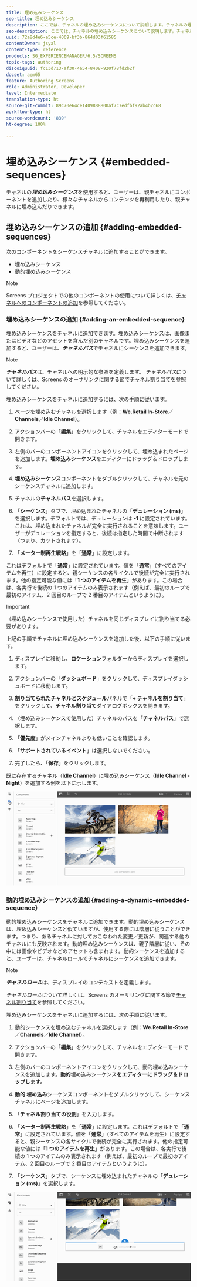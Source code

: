 ```yaml
---
title: 埋め込みシーケンス
seo-title: 埋め込みシーケンス
description: ここでは、チャネルの埋め込みシーケンスについて説明します。チャネルの埋め込みシーケンスを使用すると、ユーザーは、親チャネルにコンポーネントを追加したり、様々なチャネルからコンテンツを再利用したり、親チャネルに埋め込んだりできます。
seo-description: ここでは、チャネルの埋め込みシーケンスについて説明します。チャネルの埋め込みシーケンスを使用すると、ユーザーは、親チャネルにコンポーネントを追加したり、様々なチャネルからコンテンツを再利用したり、親チャネルに埋め込んだりできます。
uuid: 72a8d4e6-e5ce-4069-bf3b-864d03f61585
contentOwner: jsyal
content-type: reference
products: SG_EXPERIENCEMANAGER/6.5/SCREENS
topic-tags: authoring
discoiquuid: fc13d713-af30-4a54-8408-920f78fd2b2f
docset: aem65
feature: Authoring Screens
role: Administrator, Developer
level: Intermediate
translation-type: ht
source-git-commit: 89c70e64ce1409888800af7c7edfbf92ab4b2c68
workflow-type: ht
source-wordcount: '839'
ht-degree: 100%

---
```



# 埋め込みシーケンス {#embedded-sequences}

チャネルの&#x200B;***埋め込みシーケンス***&#x200B;を使用すると、ユーザーは、親チャネルにコンポーネントを追加したり、様々なチャネルからコンテンツを再利用したり、親チャネルに埋め込んだりできます。

## 埋め込みシーケンスの追加 {#adding-embedded-sequences}

次のコンポーネントをシーケンスチャネルに追加することができます。

* 埋め込みシーケンス
* 動的埋め込みシーケンス

>[!NOTE]
>
>Screens プロジェクトでの他のコンポーネントの使用について詳しくは、[チャネルへのコンポーネントの追加](adding-components-to-a-channel.md)を参照してください。

### 埋め込みシーケンスの追加 {#adding-an-embedded-sequence}

埋め込みシーケンスをチャネルに追加できます。埋め込みシーケンスは、画像またはビデオなどのアセットを含んだ別のチャネルです。埋め込みシーケンスを追加すると、ユーザーは、***チャネルパス***&#x200B;でチャネルにシーケンスを追加できます。

>[!NOTE]
>
>***チャネルパス***は、チャネルへの明示的な参照を定義します。
>*チャネルパス*&#x200B;について詳しくは、Screens のオーサリングに関する節で[チャネル割り当て](channel-assignment.md)を参照してください。

埋め込みシーケンスをチャネルに追加するには、次の手順に従います。

1. ページを埋め込むチャネルを選択します（例：**We.Retail In-Store**／**Channels**／**Idle Channel**）。

1. アクションバーの「**編集**」をクリックして、チャネルをエディターモードで開きます。
1. 左側のバーのコンポーネントアイコンをクリックして、埋め込まれたページを追加します。**埋め込みシーケンス**&#x200B;をエディターにドラッグ＆ドロップします。
1. **埋め込みシーケンス**&#x200B;コンポーネントをダブルクリックして、チャネルを元のシーケンスチャネルに追加します。
1. チャネルの&#x200B;**チャネルパス**&#x200B;を選択します。
1. 「**シーケンス**」タブで、埋め込まれたチャネルの「**デュレーション (ms)**」を選択します。デフォルトでは、デュレーションは **-1** に設定されています。これは、埋め込まれたチャネルが完全に実行されることを意味します。ユーザーがデュレーションを指定すると、後続は指定した時間で中断されます（つまり、カットされます）。

1. 「**メーター制再生戦略**」を「**通常**」に設定します。

これはデフォルトで「**通常**」に設定されています。値を「**通常**」（すべてのアイテムを再生）に設定すると、親シーケンスの各サイクルで後続が完全に実行されます。他の指定可能な値には「**1 つのアイテムを再生**」があります。この場合は、各実行で後続の 1 つのアイテムのみ表示されます（例えば、最初のループで最初のアイテム、2 回目のループで 2 番目のアイテムというように）。

>[!IMPORTANT]
>
>（埋め込みシーケンスで使用した）チャネルを同じディスプレイに割り当てる必要があります。
>
>上記の手順でチャネルに埋め込みシーケンスを追加した後、以下の手順に従います。
>
>1. ディスプレイに移動し、**ロケーション**&#x200B;フォルダーからディスプレイを選択します。
>1. アクションバーの「**ダッシュボード**」をクリックして、ディスプレイダッシュボードに移動します。
>1. **割り当てられたチャネルとスケジュール**&#x200B;パネルで「**+ チャネルを割り当て**」をクリックして、**チャネル割り当て**&#x200B;ダイアログボックスを開きます。
>
>1. （埋め込みシーケンスで使用した）チャネルのパスを「**チャネルパス**」で選択します。
>1. 「**優先度**」がメインチャネルよりも低いことを確認します。
>
>1. 「**サポートされているイベント**」は選択しないでください。
>1. 完了したら、「**保存**」をクリックします。
>



既に存在するチャネル（**Idle Channel**）に埋め込みシーケンス（**Idle Channel - Night**）を追加する例を以下に示します。

![new2](assets/new2.gif)

### 動的埋め込みシーケンスの追加 {#adding-a-dynamic-embedded-sequence}

動的埋め込みシーケンスをチャネルに追加できます。動的埋め込みシーケンスは、埋め込みシーケンスと似ていますが、使用する際には階層に従うことができます。つまり、あるチャネルに対しておこなわれた変更／更新が、関連する他のチャネルにも反映されます。動的埋め込みシーケンスは、親子階層に従い、その中には画像やビデオなどのアセットも含まれます。動的シーケンスを追加すると、ユーザーは、チャネルロールでチャネルにシーケンスを追加できます。

>[!NOTE]
>
>***チャネルロール***&#x200B;は、ディスプレイのコンテキストを定義します。
>
>*チャネルロール*&#x200B;について詳しくは、Screens のオーサリングに関する節で[チャネル割り当て](channel-assignment.md)を参照してください。

埋め込みシーケンスをチャネルに追加するには、次の手順に従います。

1. 動的シーケンスを埋め込むチャネルを選択します（例：**We.Retail In-Store**／**Channels**／**Idle Channel**）。

1. アクションバーの「**編集**」をクリックして、チャネルをエディターモードで開きます。
1. 左側のバーのコンポーネントアイコンをクリックして、動的埋め込みシーケンスを追加します。**動的**&#x200B;埋め込みシーケンス&#x200B;**をエディターにドラッグ＆ドロップします。**

1. **動的** **埋め込み**&#x200B;シーケンスコンポーネントをダブルクリックして、シーケンスチャネルにページを追加します。

1. 「**チャネル割り当ての役割**」を入力します。
1. 「**メーター制再生戦略**」を「**通常**」に設定します。これはデフォルトで「**通常**」に設定されています。値を「**通常**」（すべてのアイテムを再生）に設定すると、親シーケンスの各サイクルで後続が完全に実行されます。他の指定可能な値には「**1 つのアイテムを再生**」があります。この場合は、各実行で後続の 1 つのアイテムのみ表示されます（例えば、最初のループで最初のアイテム、2 回目のループで 2 番目のアイテムというように）。

1. 「**シーケンス**」タブで、シーケンスに埋め込まれたチャネルの「**デュレーション (ms)**」を選択します。

![latest](assets/latest.gif)

